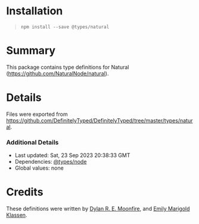 # Installation
> `npm install --save @types/natural`

# Summary
This package contains type definitions for Natural (https://github.com/NaturalNode/natural).

# Details
Files were exported from https://github.com/DefinitelyTyped/DefinitelyTyped/tree/master/types/natural.

### Additional Details
 * Last updated: Sat, 23 Sep 2023 20:38:33 GMT
 * Dependencies: [@types/node](https://npmjs.com/package/@types/node)
 * Global values: none

# Credits
These definitions were written by [Dylan R. E. Moonfire](https://github.com/dmoonfire), and [Emily Marigold Klassen](https://github.com/forivall).
